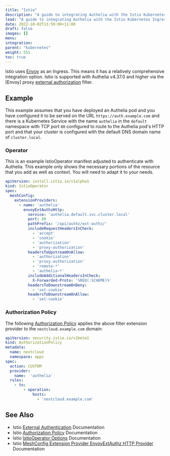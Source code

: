 ```yaml
---
title: "Istio"
description: "A guide to integrating Authelia with the Istio Kubernetes Ingress."
lead: "A guide to integrating Authelia with the Istio Kubernetes Ingress."
date: 2022-10-02T13:59:09+11:00
draft: false
images: []
menu:
integration:
parent: "kubernetes"
weight: 551
toc: true
---
```


Istio uses [Envoy](../proxies/envoy.md) as an Ingress. This means it has a relatively comprehensive integration option.
Istio is supported with Authelia v4.37.0 and higher via the [Envoy] proxy [external authorization] filter.

[external authorization]: https://www.envoyproxy.io/docs/envoy/latest/api-v3/extensions/filters/http/ext_authz/v3/ext_authz.proto.html#extensions-filters-http-ext-authz-v3-extauthz

## Example

This example assumes that you have deployed an Authelia pod and you have configured it to be served on the URL
`https://auth.example.com` and there is a Kubernetes Service with the name `authelia` in the `default` namespace with
TCP port `80` configured to route to the Authelia pod's HTTP port and that your cluster is configured with the default
DNS domain name of `cluster.local`.

### Operator

This is an example IstioOperator manifest adjusted to authenticate with Authelia. This example only shows the necessary
portions of the resource that you add as well as context. You will need to adapt it to your needs.

```yaml
apiVersion: install.istio.io/v1alpha1
kind: IstioOperator
spec:
  meshConfig:
    extensionProviders:
      - name: 'authelia'
        envoyExtAuthzHttp:
          service: 'authelia.default.svc.cluster.local'
          port: 80
          pathPrefix: '/api/authz/ext-authz/'
          includeRequestHeadersInCheck:
            - 'accept'
            - 'cookie'
            - 'authorization'
            - 'proxy-authorization'
          headersToUpstreamOnAllow:
            - 'authorization'
            - 'proxy-authorization'
            - 'remote-*'
            - 'authelia-*'
          includeAdditionalHeadersInCheck:
            X-Forwarded-Proto: '%REQ(:SCHEME)%'
          headersToDownstreamOnDeny:
            - 'set-cookie'
          headersToDownstreamOnAllow:
            - 'set-cookie'
```

### Authorization Policy

The following [Authorization Policy] applies the above filter extension provider to the `nextcloud.example.com` domain:

```yaml
apiVersion: security.istio.io/v1beta1
kind: AuthorizationPolicy
metadata:
  name: nextcloud
  namespace: apps
spec:
  action: CUSTOM
  provider:
    name:  'authelia'
  rules:
    - to:
        - operation:
            hosts:
              - 'nextcloud.example.com'
```

## See Also

- Istio [External Authentication](https://istio.io/latest/docs/tasks/security/authorization/authz-custom/) Documentation
- Istio [Authorization Policy] Documentation
- Istio [IstioOperator Options](https://istio.io/latest/docs/reference/config/istio.operator.v1alpha1/) Documentation
- Istio [MeshConfig Extension Provider EnvoyExtAuthz HTTP Provider](https://istio.io/latest/docs/reference/config/istio.mesh.v1alpha1/#MeshConfig-ExtensionProvider-EnvoyExternalAuthorizationHttpProvider) Documentation

[Authorization Policy]: https://istio.io/latest/docs/reference/config/security/authorization-policy/
